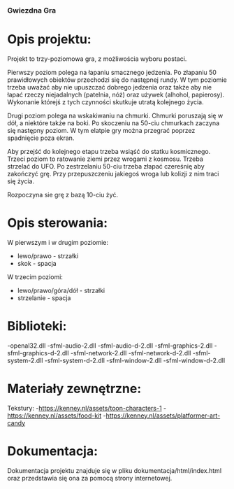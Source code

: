 ### Gwiezdna Gra

# Opis projektu:

Projekt to trzy-poziomowa gra, z możliwościa wyboru postaci.

Pierwszy poziom polega na łapaniu smacznego jedzenia. Po złapaniu 50 prawidłowych obiektów przechodzi się do następnej rundy. W tym poziomie trzeba uważać aby nie upuszczać dobrego jedzenia oraz także aby nie łapać rzeczy niejadalnych (patelnia, nóż) oraz używek (alhohol, papierosy). Wykonanie którejś z tych czynności skutkuje utratą kolejnego życia.

Drugi poziom polega na wskakiwaniu na chmurki. Chmurki poruszają się w dół, a niektóre także na boki. Po skoczeniu na 50-ciu chmurkach zaczyna się następny poziom. W tym elatpie gry można przegrać poprzez spadnięcie poza ekran.

Aby przejść do kolejnego etapu trzeba wsiąść do statku kosmicznego.
Trzeci poziom to ratowanie ziemi przez wrogami z kosmosu. Trzeba strzelać do UFO. Po zestrzelaniu 50-ciu trzeba złapać czereśnię aby zakończyć grę. Przy przepuszczeniu jakiegoś wroga lub kolizji z nim traci się życia.

Rozpoczyna sie grę z bazą 10-ciu żyć.


# Opis sterowania:

W pierwszym i w drugim poziomie:
 - lewo/prawo - strzałki
 - skok - spacja
 
W trzecim poziomi:
 - lewo/prawo/góra/dół - strzałki
 - strzelanie - spacja
 

# Biblioteki:
 -openal32.dll
 -sfml-audio-2.dll
 -sfml-audio-d-2.dll
 -sfml-graphics-2.dll
 -sfml-graphics-d-2.dll
 -sfml-network-2.dll
 -sfml-network-d-2.dll
 -sfml-system-2.dll
 -sfml-system-d-2.dll
 -sfml-window-2.dll
 -sfml-window-d-2.dll
 
 
# Materiały zewnętrzne:

Tekstury:
 -https://kenney.nl/assets/toon-characters-1
 -https://kenney.nl/assets/food-kit
 -https://kenney.nl/assets/platformer-art-candy
 
 
# Dokumentacja:
Dokumentacja projektu znajduje się w pliku dokumentacja/html/index.html oraz przedstawia się ona za pomocą strony internetowej.
